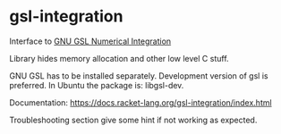# gsl-integration
Interface to [GNU GSL Numerical Integration](https://www.gnu.org/software/gsl/doc/html/integration.html)

Library hides memory allocation and other low level C stuff.

GNU GSL has to be installed separately.
Development version of gsl is preferred.
In Ubuntu the package is: libgsl-dev.

Documentation: https://docs.racket-lang.org/gsl-integration/index.html

Troubleshooting section give some hint if not working as expected.



